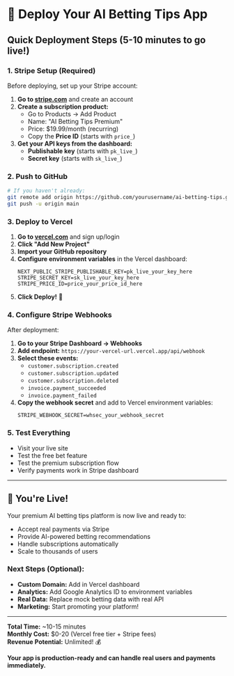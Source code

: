 # 🚀 **Deploy Your AI Betting Tips App**

## **Quick Deployment Steps (5-10 minutes to go live!)**

### **1. Stripe Setup (Required)**
Before deploying, set up your Stripe account:

1. **Go to [stripe.com](https://stripe.com)** and create an account
2. **Create a subscription product:**
   - Go to Products → Add Product
   - Name: "AI Betting Tips Premium"
   - Price: $19.99/month (recurring)
   - Copy the **Price ID** (starts with `price_`)
3. **Get your API keys from the dashboard:**
   - **Publishable key** (starts with `pk_live_`)
   - **Secret key** (starts with `sk_live_`)

### **2. Push to GitHub**
```bash
# If you haven't already:
git remote add origin https://github.com/yourusername/ai-betting-tips.git
git push -u origin main
```

### **3. Deploy to Vercel**

1. **Go to [vercel.com](https://vercel.com)** and sign up/login
2. **Click "Add New Project"**
3. **Import your GitHub repository**
4. **Configure environment variables** in the Vercel dashboard:
   ```env
   NEXT_PUBLIC_STRIPE_PUBLISHABLE_KEY=pk_live_your_key_here
   STRIPE_SECRET_KEY=sk_live_your_key_here
   STRIPE_PRICE_ID=price_your_price_id_here
   ```
5. **Click Deploy!** 🎉

### **4. Configure Stripe Webhooks**
After deployment:

1. **Go to your Stripe Dashboard → Webhooks**
2. **Add endpoint:** `https://your-vercel-url.vercel.app/api/webhook`
3. **Select these events:**
   - `customer.subscription.created`
   - `customer.subscription.updated`
   - `customer.subscription.deleted`
   - `invoice.payment_succeeded`
   - `invoice.payment_failed`
4. **Copy the webhook secret** and add to Vercel environment variables:
   ```env
   STRIPE_WEBHOOK_SECRET=whsec_your_webhook_secret
   ```

### **5. Test Everything**
- Visit your live site
- Test the free bet feature
- Test the premium subscription flow
- Verify payments work in Stripe dashboard

---

## **🎉 You're Live!**

Your premium AI betting tips platform is now live and ready to:
- Accept real payments via Stripe
- Provide AI-powered betting recommendations  
- Handle subscriptions automatically
- Scale to thousands of users

### **Next Steps (Optional):**
- **Custom Domain:** Add in Vercel dashboard
- **Analytics:** Add Google Analytics ID to environment variables
- **Real Data:** Replace mock betting data with real API
- **Marketing:** Start promoting your platform!

---

**Total Time:** ~10-15 minutes  
**Monthly Cost:** $0-20 (Vercel free tier + Stripe fees)  
**Revenue Potential:** Unlimited! 💰

**Your app is production-ready and can handle real users and payments immediately.**